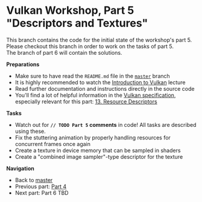 # Vulkan Workshop, Part 5 "Descriptors and Textures"

This branch contains the code for the initial state of the workshop's part 5.     
Please checkout this branch in order to work on the tasks of part 5.    
The branch of part 6 will contain the solutions.

**Preparations** 
* Make sure to have read the `README.md` file in the [`master`](https://github.com/cg-tuwien/VulkanWorkshop) branch
* It is highly recommended to watch the [Introduction to Vulkan](https://youtu.be/ZWV6zvKe9Hc) lecture 
* Read further documentation and instructions directly in the source code
* You'll find a lot of helpful information in the [Vulkan specification](https://www.khronos.org/registry/vulkan/specs/1.2-extensions/html/vkspec.html), especially relevant for this part: [13. Resource Descriptors](https://www.khronos.org/registry/vulkan/specs/1.2-extensions/html/vkspec.html#descriptorsets)

**Tasks**
* Watch out for **`// TODO Part 5` comments** in code! All tasks are described using these.
* Fix the stuttering animation by properly handling resources for concurrent frames once again
* Create a texture in device memory that can be sampled in shaders
* Create a "combined image sampler"-type descriptor for the texture

**Navigation**
* Back to [master](https://github.com/cg-tuwien/VulkanWorkshop)
* Previous part: [Part 4](https://github.com/cg-tuwien/VulkanWorkshop/tree/part4)
* Next part: Part 6 TBD
